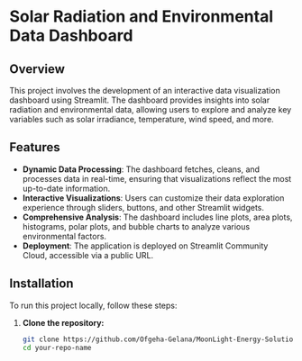# **Solar Radiation and Environmental Data Dashboard**

## **Overview**

This project involves the development of an interactive data visualization dashboard using Streamlit. The dashboard provides insights into solar radiation and environmental data, allowing users to explore and analyze key variables such as solar irradiance, temperature, wind speed, and more.

## **Features**

- **Dynamic Data Processing**: The dashboard fetches, cleans, and processes data in real-time, ensuring that visualizations reflect the most up-to-date information.
- **Interactive Visualizations**: Users can customize their data exploration experience through sliders, buttons, and other Streamlit widgets.
- **Comprehensive Analysis**: The dashboard includes line plots, area plots, histograms, polar plots, and bubble charts to analyze various environmental factors.
- **Deployment**: The application is deployed on Streamlit Community Cloud, accessible via a public URL.

## **Installation**

To run this project locally, follow these steps:

1. **Clone the repository:**

   ```bash
   git clone https://github.com/Ofgeha-Gelana/MoonLight-Energy-Solutions.git
   cd your-repo-name

